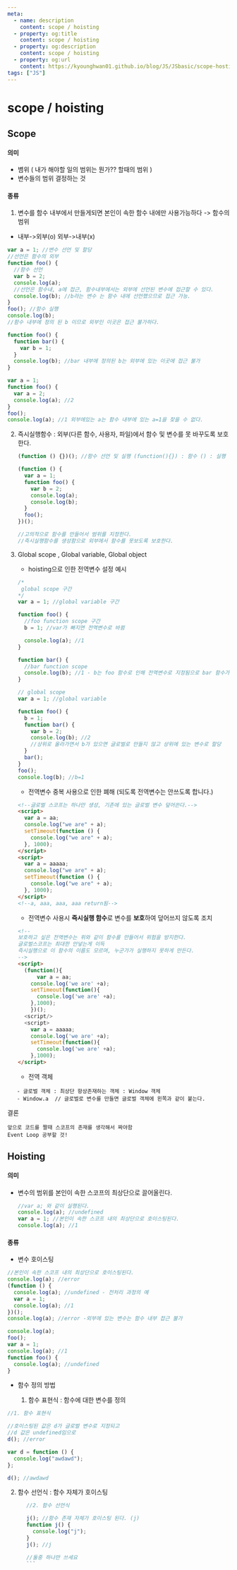 ```yaml
---
meta:
  - name: description
    content: scope / hoisting
  - property: og:title
    content: scope / hoisting
  - property: og:description
    content: scope / hoisting
  - property: og:url
    content: https://kyounghwan01.github.io/blog/JS/JSbasic/scope-hosting/
tags: ["JS"]
---
```


# scope / hoisting

## Scope

#### 의미

- 볌위 ( 내가 해야할 일의 범위는 뭔가?? 할때의 범위 )
- 변수들의 범위 결정하는 것

#### 종류

1. 변수를 함수 내부에서 만들게되면 본인이 속한 함수 내에만 사용가능하다 -> 함수의 범위

- 내부->외부(o) 외부->내부(x)

```js
var a = 1; //변수 선언 및 할당
//선언은 함수의 외부
function foo() {
  //함수 선언
  var b = 2;
  console.log(a);
  //선언은 함수내, a에 접근, 함수내부에서는 외부에 선언된 변수에 접근할 수 있다.
  console.log(b); //b라는 변수 는 함수 내에 선언했으므로 접근 가능.
}
foo(); //함수 실행
console.log(b);
//함수 내부에 정의 된 b 이므로 외부인 이곳은 접근 불가하다.
```

```js
function foo() {
  function bar() {
    var b = 1;
  }
  console.log(b); //bar 내부에 정의된 b는 외부에 있는 이곳에 접근 불가
}
```

```js
var a = 1;
function foo() {
  var a = 2;
  console.log(a); //2
}
foo();
console.log(a); //1 외부에있는 a는 함수 내부에 있는 a=1을 찾을 수 없다.
```

2. 즉시실행함수 : 외부(다른 함수, 사용자, 파일)에서 함수 및 변수를 못 바꾸도록 보호한다.

   ```js
   (function () {})(); //함수 선언 및 실행 (function(){}) : 함수 () : 실행

   (function () {
     var a = 1;
     function foo() {
       var b = 2;
       console.log(a);
       console.log(b);
     }
     foo();
   })();

   //고의적으로 함수를 만들어서 범위를 지정한다.
   //즉시실행함수를 생성함으로 외부에서 함수를 못보도록 보호한다.
   ```

3. Global scope , Global variable, Global object

   - hoisting으로 인한 전역변수 설정 예시

   ```js
   /* 
   	global scope 구간
   */
   var a = 1; //global variable 구간

   function foo() {
     //foo function scope 구간
     b = 1; //var가 빠지면 전역변수로 바뀜

     console.log(a); //1
   }

   function bar() {
     //bar function scope
     console.log(b); //1 - b는 foo 함수로 인해 전역변수로 지정됨으로 bar 함수가 사용 가능.
   }
   ```

   ```js
   // global scope
   var a = 1; //global variable

   function foo() {
     b = 1;
     function bar() {
       var b = 2;
       console.log(b); //2
       //상위로 올라가면서 b가 있으면 글로벌로 만들지 않고 상위에 있는 변수로 할당
     }
     bar();
   }
   foo();
   console.log(b); //b=1
   ```

   - 전역변수 중복 사용으로 인한 폐해 (되도록 전역변수는 안쓰도록 합니다.)

   ```html
   <!--글로벌 스코프는 하나만 생성, 기존에 있는 글로벌 변수 덮어쓴다.-->
   <script>
     var a = aa;
     console.log("we are" + a);
     setTimeout(function () {
       console.log("we are" + a);
     }, 1000);
   </script>
   <script>
     var a = aaaaa;
     console.log("we are" + a);
     setTimeout(function () {
       console.log("we are" + a);
     }, 1000);
   </script>
   <!--a, aaa, aaa, aaa return됨-->
   ```

   - 전역변수 사용시 **즉시실행 함수**로 변수를 **보호**하여 덮어쓰지 않도록 조치

   ```html
   <!--
   보호하고 싶은 전역변수는 위와 같이 함수를 만들어서 위험을 방지한다. 
   글로벌스코프는 최대한 안넣는게 이득 
   즉시실행으로 이 함수의 이름도 모르며, 누군가가 실행하지 못하게 만든다. 
   -->
   <script>
     (function(){
         var a = aa;
       console.log('we are' +a);
       setTimeout(function(){
         console.log('we are' +a);
       },1000);
       })();
     <script/>
     <script>
       var a = aaaaa;
       console.log('we are' +a);
       setTimeout(function(){
         console.log('we are' +a);
       },1000);
   </script>
   ```

   - 전역 객체

```
   - 글로벌 객체 : 최상단 항상존재하는 객체 : Window 객체
   - Window.a  // 글로벌로 변수를 만들면 글로벌 객체에 왼쪽과 같이 붙는다.
```

결론

```
앞으로 코드를 짤때 스코프의 존재를 생각해서 짜야함
Event Loop 공부할 것!
```

## Hoisting

#### 의미

- 변수의 범위를 본인이 속한 스코프의 최상단으로 끌어올린다.

  ```js
  //var a; 와 같이 실행된다.
  console.log(a); //undefined
  var a = 1; //본인이 속한 스코프 내의 최상단으로 호이스팅된다.
  console.log(a); //1
  ```

#### 종류

- 변수 호이스팅

```js
//본인이 속한 스코프 내의 최상단으로 호이스팅된다.
console.log(a); //error
(function () {
  console.log(a); //undefined - 전처리 과정의 예
  var a = 1;
  console.log(a); //1
})();
console.log(a); //error -외부에 있는 변수는 함수 내부 접근 불가
```

```js
console.log(a);
foo();
var a = 1;
console.log(a); //1
function foo() {
  console.log(a); //undefined
}
```

- 함수 정의 방법

  1. 함수 표현식 : 함수에 대한 변수를 정의

```js
//1. 함수 표현식

//호이스팅된 값은 d가 글로벌 변수로 지정되고
//d 값은 undefined임으로
d(); //error

var d = function () {
  console.log("awdawd");
};

d(); //awdawd
```

2.  함수 선언식 : 함수 자체가 호이스팅

````js
      //2. 함수 선언식

      j(); //함수 존재 자체가 호이스팅 된다. (j)
      function j() {
        console.log("j");
      }
      j(); //j

      //둘중 하나만 쓰세요
      ```
````

<Disqus />
